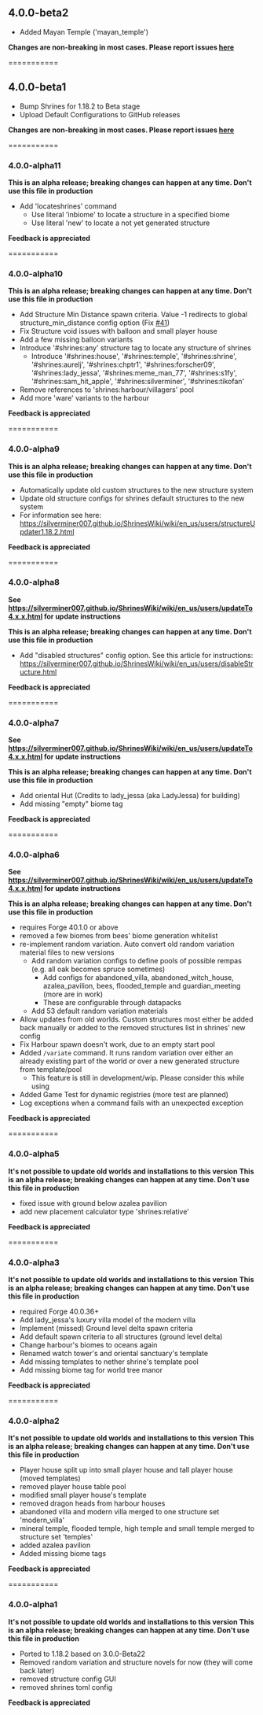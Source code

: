 ## 4.0.0-beta2

- Added Mayan Temple ('mayan_temple')

**Changes are non-breaking in most cases. Please report issues [here](https://github.com/Silverminer007/Shrines/issues)**

===========

## 4.0.0-beta1

- Bump Shrines for 1.18.2 to Beta stage
- Upload Default Configurations to GitHub releases

**Changes are non-breaking in most cases. Please report issues [here](https://github.com/Silverminer007/Shrines/issues)**

===========

### 4.0.0-alpha11

**This is an alpha release; breaking changes can happen at any time. Don't use this file in production**

- Add 'locateshrines' command
  - Use literal 'inbiome' to locate a structure in a specified biome
  - Use literal 'new' to locate a not yet generated structure

**Feedback is appreciated**

===========

### 4.0.0-alpha10

**This is an alpha release; breaking changes can happen at any time. Don't use this file in production**

- Add Structure Min Distance spawn criteria. Value -1 redirects to global structure_min_distance config option (Fix [#41](https://github.com/Silverminer007/Shrines/issues/41))
- Fix Structure void issues with balloon and small player house
- Add a few missing balloon variants
- Introduce '#shrines:any' structure tag to locate any structure of shrines
  - Introduce '#shrines:house', '#shrines:temple', '#shrines:shrine', '#shrines:aurelj', '#shrines:chptr1', '#shrines:forscher09', '#shrines:lady_jessa', '#shrines:meme_man_77', '#shrines:s1fy', '#shrines:sam_hit_apple', '#shrines:silverminer', '#shrines:tikofan'
- Remove references to 'shrines:harbour/villagers' pool
- Add more 'ware' variants to the harbour

**Feedback is appreciated**

===========

### 4.0.0-alpha9

**This is an alpha release; breaking changes can happen at any time. Don't use this file in production**

- Automatically update old custom structures to the new structure system
- Update old structure configs for shrines default structures to the new system
- For information see here: https://silverminer007.github.io/ShrinesWiki/wiki/en_us/users/structureUpdater1.18.2.html

**Feedback is appreciated**

===========

### 4.0.0-alpha8

**See https://silverminer007.github.io/ShrinesWiki/wiki/en_us/users/updateTo4.x.x.html for update instructions**

**This is an alpha release; breaking changes can happen at any time. Don't use this file in production**

- Add "disabled structures" config option. See this article for instructions: https://silverminer007.github.io/ShrinesWiki/wiki/en_us/users/disableStructure.html

**Feedback is appreciated**

===========
### 4.0.0-alpha7

**See https://silverminer007.github.io/ShrinesWiki/wiki/en_us/users/updateTo4.x.x.html for update instructions**

**This is an alpha release; breaking changes can happen at any time. Don't use this file in production**

- Add oriental Hut (Credits to lady_jessa (aka LadyJessa) for building)
- Add missing "empty" biome tag

**Feedback is appreciated**

===========
### 4.0.0-alpha6

**See https://silverminer007.github.io/ShrinesWiki/wiki/en_us/users/updateTo4.x.x.html for update instructions**

**This is an alpha release; breaking changes can happen at any time. Don't use this file in production**

- requires Forge 40.1.0 or above
- removed a few biomes from bees' biome generation whitelist
- re-implement random variation. Auto convert old random variation material files to new versions
  - Add random variation configs to define pools of possible rempas (e.g. all oak becomes spruce sometimes)
    - Add configs for abandoned_villa, abandoned_witch_house, azalea_pavilion, bees, flooded_temple and guardian_meeting (more are in work)
    - These are configurable through datapacks
  - Add 53 default random variation materials
- Allow updates from old worlds. Custom structures most either be added back manually or added to the removed structures list in shrines' new config
- Fix Harbour spawn doesn't work, due to an empty start pool
- Added `/variate` command. It runs random variation over either an already existing part of the world or over a new generated structure from template/pool
  - This feature is still in development/wip. Please consider this while using
- Added Game Test for dynamic registries (more test are planned)
- Log exceptions when a command fails with an unexpected exception

**Feedback is appreciated**

===========
### 4.0.0-alpha5

**It's not possible to update old worlds and installations to this version**
**This is an alpha release; breaking changes can happen at any time. Don't use this file in production**

- fixed issue with ground below azalea pavilion
- add new placement calculator type 'shrines:relative'

**Feedback is appreciated**

===========
### 4.0.0-alpha3

**It's not possible to update old worlds and installations to this version**
**This is an alpha release; breaking changes can happen at any time. Don't use this file in production**

- required Forge 40.0.36+
- Add lady_jessa's luxury villa model of the modern villa
- Implement (missed) Ground level delta spawn criteria
- Add default spawn criteria to all structures (ground level delta)
- Change harbour's biomes to oceans again
- Renamed watch tower's and oriental sanctuary's template
- Add missing templates to nether shrine's template pool
- Add missing biome tag for world tree manor

**Feedback is appreciated**

===========
### 4.0.0-alpha2

**It's not possible to update old worlds and installations to this version**
**This is an alpha release; breaking changes can happen at any time. Don't use this file in production**

- Player house split up into small player house and tall player house (moved templates)
- removed player house table pool
- modified small player house's template
- removed dragon heads from harbour houses
- abandoned villa and modern villa merged to one structure set 'modern_villa'
- mineral temple, flooded temple, high temple and small temple merged to structure set 'temples'
- added azalea pavilion
- Added missing biome tags

**Feedback is appreciated**

===========
### 4.0.0-alpha1

**It's not possible to update old worlds and installations to this version**
**This is an alpha release; breaking changes can happen at any time. Don't use this file in production**

- Ported to 1.18.2 based on 3.0.0-Beta22
- Removed random variation and structure novels for now (they will come back later)
- removed structure config GUI
- removed shrines toml config

**Feedback is appreciated**